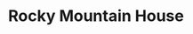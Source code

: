 ---
title: Rocky Mountain House
url: /rocky-mountain-house/
latitude: 52.376
longitude: -114.919
---